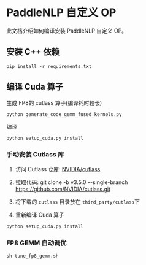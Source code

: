 # PaddleNLP 自定义 OP

此文档介绍如何编译安装 PaddleNLP 自定义 OP。

## 安装 C++ 依赖

```shell
pip install -r requirements.txt
```

## 编译 Cuda 算子

生成 FP8的 cutlass 算子(编译耗时较长)
```shell
python generate_code_gemm_fused_kernels.py
```

编译
```shell
python setup_cuda.py install
```

### 手动安装 Cutlass 库
1. 访问 Cutlass 仓库: [NVIDIA/cutlass](https://github.com/NVIDIA/cutlass)

2. 拉取代码:
    git clone -b v3.5.0 --single-branch https://github.com/NVIDIA/cutlass.git

3. 将下载的 `cutlass` 目录放在 `third_party/cutlass`下

4. 重新编译 Cuda 算子
```shell
python setup_cuda.py install
```

### FP8 GEMM 自动调优
```shell
sh tune_fp8_gemm.sh
```
